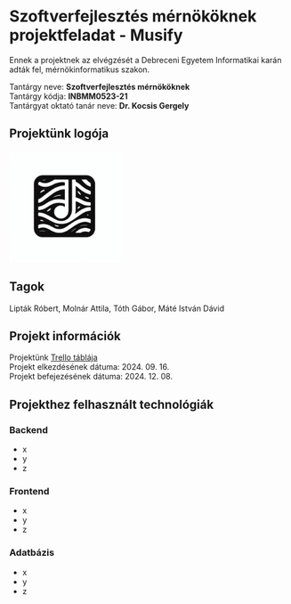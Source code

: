 # Szoftverfejlesztés mérnököknek projektfeladat - Musify    
Ennek a projektnek az elvégzését a Debreceni Egyetem Informatikai karán adták fel, mérnökinformatikus szakon.  

Tantárgy neve: **Szoftverfejlesztés mérnököknek**  
Tantárgy kódja: **INBMM0523-21**  
Tantárgyat oktató tanár neve: **Dr. Kocsis Gergely**  

## Projektünk logója
<img src="https://github.com/Robka03/musify/blob/MIDavidIT-patch-1/Musify-logo.png" alt="Musify logó" width="200">

## Tagok
Lipták Róbert, Molnár Attila, Tóth Gábor, Máté István Dávid

## Projekt információk
Projektünk [Trello táblája](https://trello.com/b/pulH9Z9P/roboka-édenkertje)  
Projekt elkezdésének dátuma: 2024. 09. 16.  
Projekt befejezésének dátuma: 2024. 12. 08.  

## Projekthez felhasznált technológiák  

### Backend
- x
- y  
- z  
### Frontend  
- x
- y
- z
### Adatbázis
- x
- y
- z
